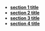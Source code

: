 <!-- <font size="5">&nbsp; **Test project**</font> -->

- [**section 1 title**](./section1.md)
- [**section 2 title**](./section2.md)
- [**section 3 title**](./section3.md) 
- [**section 4 title**](./section4.md) 